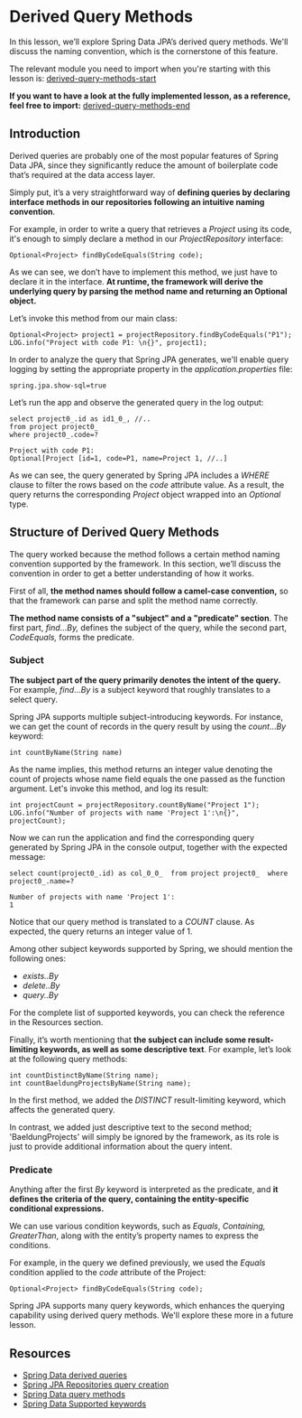 # Derived Query Methods

In this lesson, we’ll explore Spring Data JPA’s derived query methods. We'll discuss the naming convention, which is the cornerstone of this feature.

The relevant module you need to import when you're starting with this lesson is: [derived-query-methods-start](https://github.com/Baeldung/learn-spring-data/tree/module2/derived-query-methods-start)

**If you want to have a look at the fully implemented lesson, as a reference, feel free to import:** [derived-query-methods-end](https://github.com/Baeldung/learn-spring-data/tree/module2/derived-query-methods-end)

## Introduction

Derived queries are probably one of the most popular features of Spring Data JPA, since they significantly reduce the amount of boilerplate code that’s required at the data access layer.

Simply put, it’s a very straightforward way of **defining queries by declaring interface methods in our repositories following an intuitive naming convention**.

For example, in order to write a query that retrieves a _Project_ using its code, it's enough to simply declare a method in our _ProjectRepository_ interface:

```
Optional<Project> findByCodeEquals(String code);
```

As we can see, we don’t have to implement this method, we just have to declare it in the interface. **At runtime, the framework will derive the underlying query by parsing the method name and returning an Optional object.**

Let’s invoke this method from our main class:

```
Optional<Project> project1 = projectRepository.findByCodeEquals("P1"); LOG.info("Project with code P1: \n{}", project1);
```

In order to analyze the query that Spring JPA generates, we'll enable query logging by setting the appropriate property in the _application.properties_ file:

```
spring.jpa.show-sql=true
```

Let’s run the app and observe the generated query in the log output:

```
select project0_.id as id1_0_, //..
from project project0_
where project0_.code=?

Project with code P1:
Optional[Project [id=1, code=P1, name=Project 1, //..]
```

As we can see, the query generated by Spring JPA includes a _WHERE_ clause to filter the rows based on the _code_ attribute value. As a result, the query returns the corresponding _Project_ object wrapped into an _Optional_ type.

## Structure of Derived Query Methods

The query worked because the method follows a certain method naming convention supported by the framework. In this section, we’ll discuss the convention in order to get a better understanding of how it works.

First of all, **the method names should follow a camel-case convention,** so that the framework can parse and split the method name correctly.

**The method name consists of a "subject" and a "predicate" section**. The first part, _find_…_By,_ defines the subject of the query, while the second part, _CodeEquals,_ forms the predicate.

### Subject

**The subject part of the query primarily denotes the intent of the query.** For example, _find_…_By_ is a subject keyword that roughly translates to a select query.

Spring JPA supports multiple subject-introducing keywords. For instance, we can get the count of records in the query result by using the _count_…_By_ keyword:

```
int countByName(String name)
```

As the name implies, this method returns an integer value denoting the count of projects whose name field equals the one passed as the function argument. Let's invoke this method, and log its result:

```
int projectCount = projectRepository.countByName("Project 1");
LOG.info("Number of projects with name 'Project 1':\n{}", projectCount);
```
Now we can run the application and find the corresponding query generated by Spring JPA in the console output, together with the expected message:

```
select count(project0_.id) as col_0_0_  from project project0_  where project0_.name=?

Number of projects with name 'Project 1':
1
```

Notice that our query method is translated to a _COUNT_ clause. As expected, the query returns an integer value of 1.

Among other subject keywords supported by Spring, we should mention the following ones:

-   _exists..By_
-   _delete..By_
-   _query..By_

For the complete list of supported keywords, you can check the reference in the Resources section.

Finally, it’s worth mentioning that **the subject can include some result-limiting keywords, as well as some descriptive text**. For example, let’s look at the following query methods:

```
int countDistinctByName(String name);
int countBaeldungProjectsByName(String name);
```

In the first method, we added the _DISTINCT_ result-limiting keyword, which affects the generated query.

In contrast, we added just descriptive text to the second method; 'BaeldungProjects' will simply be ignored by the framework, as its role is just to provide additional information about the query intent.

### Predicate

Anything after the first _By_ keyword is interpreted as the predicate, and **it defines the criteria of the query, containing the entity-specific conditional expressions.**

We can use various condition keywords, such as _Equals_, _Containing,_ _GreaterThan_, along with the entity’s property names to express the conditions.

For example, in the query we defined previously, we used the _Equals_ condition applied to the _code_ attribute of the Project:

```
Optional<Project> findByCodeEquals(String code);
```

Spring JPA supports many query keywords, which enhances the querying capability using derived query methods. We'll explore these more in a future lesson.

## Resources
- [Spring Data derived queries](https://www.baeldung.com/spring-data-derived-queries)
- [Spring JPA Repositories query creation](https://docs.spring.io/spring-data/jpa/docs/current/reference/html/#jpa.query-methods.query-creation)
- [Spring Data query methods](https://docs.spring.io/spring-data/jpa/docs/current/reference/html/#repositories.query-methods)
- [Spring Data Supported keywords](https://docs.spring.io/spring-data/jpa/docs/current/reference/html/#repository-query-keywords)
